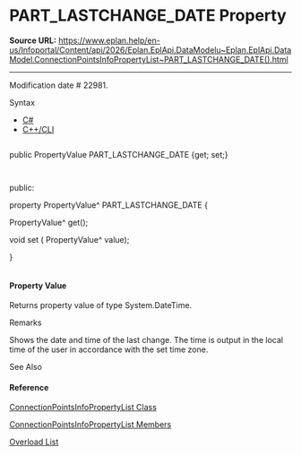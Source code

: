 # PART_LASTCHANGE_DATE Property

**Source URL:** https://www.eplan.help/en-us/Infoportal/Content/api/2026/Eplan.EplApi.DataModelu~Eplan.EplApi.DataModel.ConnectionPointsInfoPropertyList~PART_LASTCHANGE_DATE().html

---

Modification date # 22981.

Syntax

- [C#](#i-syntax-CS)
- [C++/CLI](#i-syntax-CPP2005)

```
```
public PropertyValue PART_LASTCHANGE_DATE {get; set;}
```
```

```
```
public:
property PropertyValue^ PART_LASTCHANGE_DATE {
   PropertyValue^ get();
   void set (    PropertyValue^ value);
}
```
```

#### Property Value

Returns property value of type System.DateTime.

Remarks

Shows the date and time of the last change. The time is output in the local time of the user in accordance with the set time zone.



See Also

#### Reference

[ConnectionPointsInfoPropertyList Class](Eplan.EplApi.DataModelu~Eplan.EplApi.DataModel.ConnectionPointsInfoPropertyList.html)
  
[ConnectionPointsInfoPropertyList Members](Eplan.EplApi.DataModelu~Eplan.EplApi.DataModel.ConnectionPointsInfoPropertyList_members.html)
  
[Overload List](Eplan.EplApi.DataModelu~Eplan.EplApi.DataModel.ConnectionPointsInfoPropertyList~PART_LASTCHANGE_DATE.html)